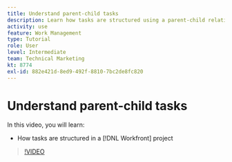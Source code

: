 ```yaml
---
title: Understand parent-child tasks
description: Learn how tasks are structured using a parent-child relationship in a [!DNL Adobe Workfront] project.
activity: use
feature: Work Management
type: Tutorial
role: User
level: Intermediate
team: Technical Marketing
kt: 8774
exl-id: 882e421d-8ed9-492f-8810-7bc2de8fc820
---
```

# Understand parent-child tasks

In this video, you will learn:

* How tasks are structured in a [!DNL Workfront] project

>[!VIDEO](https://video.tv.adobe.com/v/335087/?quality=12)
